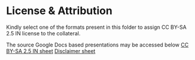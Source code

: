 # License & Attribution

Kindly select one of the formats present in this folder to assign CC BY-SA 2.5 IN license to the collateral.

The source Google Docs based presentations may be accessed below
[CC BY-SA 2.5 IN sheet](https://docs.google.com/presentation/d/1laTqZ29sMoTSVGAMUDg9UP_gX7QVVlczbm5xKgebO90/edit?usp=sharing)
[Disclaimer sheet](https://docs.google.com/presentation/d/1JCpZYeit9DFR5ANeF3fWEWPQp-psd7xQxZQi-mxGf4M/edit?usp=sharing)

